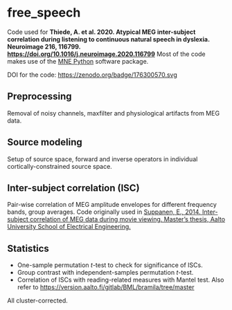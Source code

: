 # free_speech

Code used for **Thiede, A. et al. 2020. Atypical MEG inter-subject correlation during listening to continuous natural speech in dyslexia. Neuroimage 216, 116799. https://doi.org/10.1016/j.neuroimage.2020.116799** Most of the code makes use of the [MNE Python](https://github.com/mne-tools/mne-python) software package.

DOI for the code: https://zenodo.org/badge/176300570.svg

## Preprocessing

Removal of noisy channels, maxfilter and physiological artifacts from MEG data.

## Source modeling

Setup of source space, forward and inverse operators in individual cortically-constrained source space.

## Inter-subject correlation (ISC)

Pair-wise correlation of MEG amplitude envelopes for different frequency bands, group averages. Code originally used in [Suppanen, E., 2014. Inter-subject correlation of MEG data during movie viewing. Master’s thesis, Aalto University School of Electrical Engineering.](http://urn.fi/URN:NBN:fi:aalto-201412303344)

## Statistics

- One-sample permutation *t*-test to check for significance of ISCs.
- Group contrast with independent-samples permutation *t*-test.
- Correlation of ISCs with reading-related measures with Mantel test. Also refer to https://version.aalto.fi/gitlab/BML/bramila/tree/master

All cluster-corrected.
